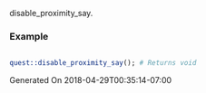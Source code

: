 disable_proximity_say.
### Example

```perl

quest::disable_proximity_say(); # Returns void
```


Generated On 2018-04-29T00:35:14-07:00